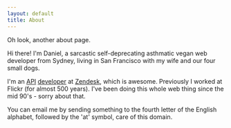 ```yaml
---
layout: default
title: About
---
```


Oh look, another about page.

Hi there! I'm Daniel, a sarcastic self-deprecating asthmatic vegan web developer from Sydney, living in San Francisco with my wife and our four small dogs.

I'm an [API](https://developer.zendesk.com/rest_api "The Zendesk API.") [developer](http://github.com/waferbaby/ "My GitHub account.") at [Zendesk](https://www.zendesk.com "Awesome customer support software."), which is awesome. Previously I worked at Flickr (for almost 500 years). I've been doing this whole web thing since the mid 90's - sorry about that.

You can email me by sending something to the fourth letter of the English alphabet, followed by the 'at' symbol, care of this domain.